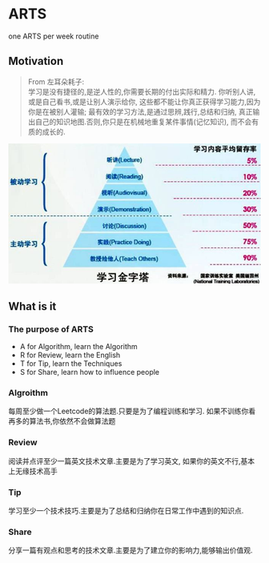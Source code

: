 # ARTS

one ARTS per week routine

## Motivation

> From 左耳朵耗子:  
> 学习是没有捷径的,是逆人性的,你需要长期的付出实际和精力.
> 你听别人讲,或是自己看书,或是让别人演示给你,
> 这些都不能让你真正获得学习能力,因为你是在被别人灌输;
> 最有效的学习方法,是通过思辨,践行,总结和归纳,
> 真正输出自己的知识地图.否则,你只是在机械地重复某件事情(记忆知识),
> 而不会有质的成长的.

![learning](./assets/learning.jpeg)

## What is it

### The purpose of ARTS

- A for Algorithm, learn the Algorithm
- R for Review, learn the English
- T for Tip, learn the Techniques
- S for Share, learn how to influence people

### Algroithm

每周至少做一个Leetcode的算法题.只要是为了编程训练和学习.
如果不训练你看再多的算法书,你依然不会做算法题

### Review

阅读并点评至少一篇英文技术文章.主要是为了学习英文,
如果你的英文不行,基本上无缘技术高手

### Tip

学习至少一个技术技巧.主要是为了总结和归纳你在日常工作中遇到的知识点.

### Share

分享一篇有观点和思考的技术文章.主要是为了建立你的影响力,能够输出价值观.
